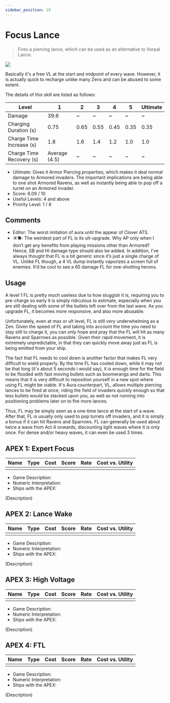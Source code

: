 ```yaml
---
sidebar_position: 19
---
```


# Focus Lance

> Fires a piercing lance, which can be used as an alternative to Vorpal Lance.

<img src="/terms/fl.png" style={{zoom:0.85}}/>

Basically it's a free VL at the start and midpoint of every wave. However, it is actually quick to recharge unlike many Zens and can be abused to some extent.

The details of this skill are listed as follows:

| Level                    | 1             | 2    | 3    | 4    | 5    | Ultimate |
| ------------------------ | ------------- | ---- | ---- | ---- | ---- | -------- |
| Damage                   | 39.6          | ~    | ~    | ~    | ~    | ~        |
| Charging Duration (s)    | 0.75          | 0.65 | 0.55 | 0.45 | 0.35 | 0.35     |
| Charge Time Increase (s) | 1.8           | 1.6  | 1.4  | 1.2  | 1.0  | 1.0      |
| Charge Time Recovery (s) | Average (4.5) | ~    | ~    | ~    | ~    | ~        |

- Ultimate: Gives it Armor Piercing properties, which makes it deal normal damage to Armored invaders. The important implications are being able to one shot Armored Ravens, as well as instantly being able to pop off a turret on an Armored invader.
- Score: 6.09 / 10
- Useful Levels: 4 and above
- Priority Level: 1 / 8

## Comments

- Editor: The worst imitation of aura until the appear of Clover ATS.
- ☀🐕: The weirdest part of FL is its ult-upgrade. Why AP only when I don’t get any benefits from playing missions other than Armored? Hence, SB and HI damage type should also be added. In addition, I’ve always thought that FL is a bit generic since it’s just a single charge of VL. Unlike FL though, a 4 VL dump instantly vaporizes a screen full of enemies. It’d be cool to see a 65 damage FL for one-shotting herons.

## Usage

A level 1 FL is pretty much useless due to how sluggish it is, requiring you to pre-charge so early it is simply ridiculous to estimate, especially when you are still dealing with some of the bullets left over from the last wave. As you upgrade FL, it becomes more responsive, and also more abusable.

Unfortunately, even at max or ult level, FL is still very underwhelming as a Zen. Given the speed of FL and taking into account the time you need to stay still to charge it, you can only hope and pray that the FL will hit as many Ravens and Sparrows as possible. Given their rapid movement, it is extremely unpredictable, in that they can quickly move away just as FL is being emitted from your ship.

The fact that FL needs to cool down is another factor that makes FL very difficult to wield properly. By the time FL has cooled down, while it may not be that long (it's about 5 seconds i would say), it is enough time for the field to be flooded with fast moving bullets such as boomerangs and darts. This means that it is very difficult to reposition yourself in a new spot where using FL might be viable. It's Aura counterpart, VL, allows multiple piercing lances to be fired at once, riding the field of invaders quickly enough so that less bullets would be stacked upon you, as well as not running into positioning problems later on to fire more lances.

Thus, FL may be simply seen as a one-time lance at the start of a wave. After that, FL is usually only used to pop turrets off invaders, and it is simply a bonus if it can hit Ravens and Sparrows. FL can generally be used about twice a wave from Act 4 onwards, discounting light waves where it is only once. For dense and/or heavy waves, it can even be used 3 times.

## APEX 1: Expert Focus

| Name | Type | Cost | Score | Rate | Cost vs. Utility |
| ---- | ---- | ---- | ----- | ---- | ---------------- |
|      |      |      |       |      |                  |

- Game Description:
- Numeric Interpretation:
- Ships with the APEX:

(Description)

## APEX 2: Lance Wake

| Name | Type | Cost | Score | Rate | Cost vs. Utility |
| ---- | ---- | ---- | ----- | ---- | ---------------- |
|      |      |      |       |      |                  |

- Game Description:
- Numeric Interpretation:
- Ships with the APEX:

(Description)

## APEX 3: High Voltage

| Name | Type | Cost | Score | Rate | Cost vs. Utility |
| ---- | ---- | ---- | ----- | ---- | ---------------- |
|      |      |      |       |      |                  |

- Game Description:
- Numeric Interpretation:
- Ships with the APEX:

(Description)

## APEX 4: FTL

| Name | Type | Cost | Score | Rate | Cost vs. Utility |
| ---- | ---- | ---- | ----- | ---- | ---------------- |
|      |      |      |       |      |                  |

- Game Description:
- Numeric Interpretation:
- Ships with the APEX:

(Description)

